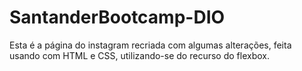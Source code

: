 # SantanderBootcamp-DIO
Esta é a página do instagram recriada com algumas alterações, feita usando com HTML e CSS, utilizando-se do recurso do flexbox.
